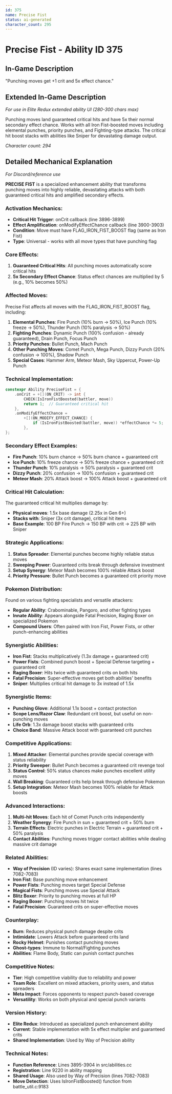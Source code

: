 ```yaml
---
id: 375
name: Precise Fist
status: ai-generated
character_count: 295
---
```


# Precise Fist - Ability ID 375

## In-Game Description
"Punching moves get +1 crit and 5x effect chance."

## Extended In-Game Description
*For use in Elite Redux extended ability UI (280-300 chars max)*

Punching moves land guaranteed critical hits and have 5x their normal secondary effect chance. Works with all Iron Fist-boosted moves including elemental punches, priority punches, and Fighting-type attacks. The critical hit boost stacks with abilities like Sniper for devastating damage output.

*Character count: 294*

## Detailed Mechanical Explanation
*For Discord/reference use*

**PRECISE FIST** is a specialized enhancement ability that transforms punching moves into highly reliable, devastating attacks with both guaranteed critical hits and amplified secondary effects.

### Activation Mechanics:
- **Critical Hit Trigger**: onCrit callback (line 3896-3899)
- **Effect Amplification**: onModifyEffectChance callback (line 3900-3903)
- **Condition**: Move must have FLAG_IRON_FIST_BOOST flag (same as Iron Fist)
- **Type**: Universal - works with all move types that have punching flag

### Core Effects:
1. **Guaranteed Critical Hits**: All punching moves automatically score critical hits
2. **5x Secondary Effect Chance**: Status effect chances are multiplied by 5 (e.g., 10% becomes 50%)

### Affected Moves:
Precise Fist affects all moves with the FLAG_IRON_FIST_BOOST flag, including:

1. **Elemental Punches**: Fire Punch (10% burn → 50%), Ice Punch (10% freeze → 50%), Thunder Punch (10% paralysis → 50%)
2. **Fighting Punches**: Dynamic Punch (100% confusion - already guaranteed), Drain Punch, Focus Punch
3. **Priority Punches**: Bullet Punch, Mach Punch
4. **Other Punching Moves**: Comet Punch, Mega Punch, Dizzy Punch (20% confusion → 100%), Shadow Punch
5. **Special Cases**: Hammer Arm, Meteor Mash, Sky Uppercut, Power-Up Punch

### Technical Implementation:
```cpp
constexpr Ability PreciseFist = {
    .onCrit = +[](ON_CRIT) -> int {
        CHECK(IsIronFistBoosted(battler, move))
        return 1;  // Guaranteed critical hit
    },
    .onModifyEffectChance =
        +[](ON_MODIFY_EFFECT_CHANCE) {
            if (IsIronFistBoosted(battler, move)) *effectChance *= 5;
        },
};
```

### Secondary Effect Examples:
- **Fire Punch**: 10% burn chance → 50% burn chance + guaranteed crit
- **Ice Punch**: 10% freeze chance → 50% freeze chance + guaranteed crit  
- **Thunder Punch**: 10% paralysis → 50% paralysis + guaranteed crit
- **Dizzy Punch**: 20% confusion → 100% confusion + guaranteed crit
- **Meteor Mash**: 20% Attack boost → 100% Attack boost + guaranteed crit

### Critical Hit Calculation:
The guaranteed critical hit multiplies damage by:
- **Physical moves**: 1.5x base damage (2.25x in Gen 6+)
- **Stacks with**: Sniper (3x crit damage), critical hit items
- **Base Example**: 100 BP Fire Punch → 150 BP with crit → 225 BP with Sniper

### Strategic Applications:
1. **Status Spreader**: Elemental punches become highly reliable status moves
2. **Sweeping Power**: Guaranteed crits break through defensive investment
3. **Setup Synergy**: Meteor Mash becomes 100% reliable Attack boost
4. **Priority Pressure**: Bullet Punch becomes a guaranteed crit priority move

### Pokemon Distribution:
Found on various fighting specialists and versatile attackers:
- **Regular Ability**: Crabominable, Pangoro, and other fighting types
- **Innate Ability**: Appears alongside Fatal Precision, Raging Boxer on specialized Pokemon
- **Compound Users**: Often paired with Iron Fist, Power Fists, or other punch-enhancing abilities

### Synergistic Abilities:
- **Iron Fist**: Stacks multiplicatively (1.3x damage + guaranteed crit)
- **Power Fists**: Combined punch boost + Special Defense targeting + guaranteed crit
- **Raging Boxer**: Hits twice with guaranteed crits on both hits
- **Fatal Precision**: Super-effective moves get both abilities' benefits
- **Sniper**: Multiplies critical hit damage to 3x instead of 1.5x

### Synergistic Items:
- **Punching Glove**: Additional 1.1x boost + contact protection
- **Scope Lens/Razor Claw**: Redundant crit boost, but useful on non-punching moves
- **Life Orb**: 1.3x damage boost stacks with guaranteed crits
- **Choice Band**: Massive Attack boost with guaranteed crit punches

### Competitive Applications:
1. **Mixed Attacker**: Elemental punches provide special coverage with status reliability
2. **Priority Sweeper**: Bullet Punch becomes a guaranteed crit revenge tool
3. **Status Control**: 50% status chances make punches excellent utility moves
4. **Wall Breaking**: Guaranteed crits help break through defensive Pokemon
5. **Setup Integration**: Meteor Mash becomes 100% reliable for Attack boosts

### Advanced Interactions:
1. **Multi-hit Moves**: Each hit of Comet Punch crits independently
2. **Weather Synergy**: Fire Punch in sun + guaranteed crit + 50% burn
3. **Terrain Effects**: Electric punches in Electric Terrain + guaranteed crit + 50% paralysis
4. **Contact Abilities**: Punching moves trigger contact abilities while dealing massive crit damage

### Related Abilities:
- **Way of Precision** (ID varies): Shares exact same implementation (lines 7082-7083)
- **Iron Fist**: Base punching move enhancement
- **Power Fists**: Punching moves target Special Defense
- **Magical Fists**: Punching moves use Special Attack
- **Blitz Boxer**: Priority to punching moves at full HP
- **Raging Boxer**: Punching moves hit twice
- **Fatal Precision**: Guaranteed crits on super-effective moves

### Counterplay:
- **Burn**: Reduces physical punch damage despite crits
- **Intimidate**: Lowers Attack before guaranteed crits land
- **Rocky Helmet**: Punishes contact punching moves
- **Ghost-types**: Immune to Normal/Fighting punches
- **Abilities**: Flame Body, Static can punish contact punches

### Competitive Notes:
- **Tier**: High competitive viability due to reliability and power
- **Team Role**: Excellent on mixed attackers, priority users, and status spreaders
- **Meta Impact**: Forces opponents to respect punch-based coverage
- **Versatility**: Works on both physical and special punch variants

### Version History:
- **Elite Redux**: Introduced as specialized punch enhancement ability
- **Current**: Stable implementation with 5x effect multiplier and guaranteed crits
- **Shared Implementation**: Used by Way of Precision ability

### Technical Notes:
- **Function Reference**: Lines 3895-3904 in src/abilities.cc
- **Registration**: Line 9220 in ability mapping
- **Shared Usage**: Also used by Way of Precision (lines 7082-7083)
- **Move Detection**: Uses IsIronFistBoosted() function from battle_util.c:9183